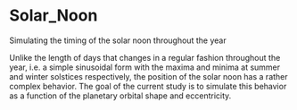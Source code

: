 # Solar_Noon
Simulating the timing of the solar noon throughout the year

Unlike the length of days that changes in a regular fashion throughout the year, i.e. a simple sinusoidal form with the maxima and minima at summer and winter solstices respectively, the position of the solar noon has a rather complex behavior. The goal of the current study is to simulate this behavior as a function of the planetary orbital shape and eccentricity. 
